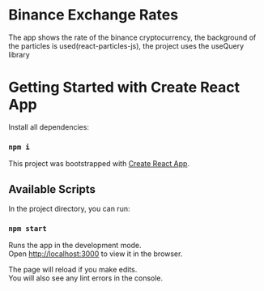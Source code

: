 # Binance Exchange Rates

The app shows the rate of the binance cryptocurrency, the background of the particles is used(react-particles-js), the project uses the useQuery library

# Getting Started with Create React App

Install all dependencies:

### `npm i`

This project was bootstrapped with [Create React App](https://github.com/facebook/create-react-app).

## Available Scripts

In the project directory, you can run:

### `npm start`

Runs the app in the development mode.\
Open [http://localhost:3000](http://localhost:3000) to view it in the browser.

The page will reload if you make edits.\
You will also see any lint errors in the console.
